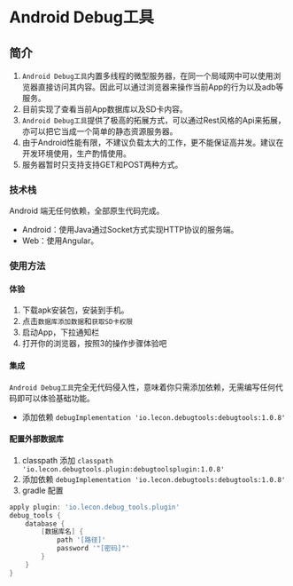 # Android Debug工具

## 简介
1. `Android Debug工具`内置多线程的微型服务器，在同一个局域网中可以使用浏览器直接访问其内容。因此可以通过浏览器来操作当前App的行为以及adb等服务。
2. 目前实现了查看当前App数据库以及SD卡内容。
3. `Android Debug工具`提供了极高的拓展方式，可以通过Rest风格的Api来拓展，亦可以把它当成一个简单的静态资源服务器。
4. 由于Android性能有限，不建议负载太大的工作，更不能保证高并发。建议在开发环境使用，生产酌情使用。
5. 服务器暂时只支持支持GET和POST两种方式。

### 技术栈
Android 端无任何依赖，全部原生代码完成。
- Android：使用Java通过Socket方式实现HTTP协议的服务端。
- Web：使用Angular。

### 使用方法
#### 体验
1. 下载apk安装包，安装到手机。
2. 点击`数据库添加数据`和`获取SD卡权限`
3. 启动App，下拉通知栏
4. 打开你的浏览器，按照3的操作步骤体验吧

#### 集成
`Android Debug工具`完全无代码侵入性，意味着你只需添加依赖，无需编写任何代码即可以体验基础功能。
- 添加依赖 `debugImplementation 'io.lecon.debugtools:debugtools:1.0.8'`

#### 配置外部数据库
1. classpath 添加 `classpath 'io.lecon.debugtools.plugin:debugtoolsplugin:1.0.8'`
2. 添加依赖 `debugImplementation 'io.lecon.debugtools:debugtools:1.0.8'`
3. gradle 配置
``` groovy
apply plugin: 'io.lecon.debug_tools.plugin'
debug_tools {
    database {
        [数据库名] {
            path '[路径]'
            password '"[密码]"'
        }
    }
}
```
